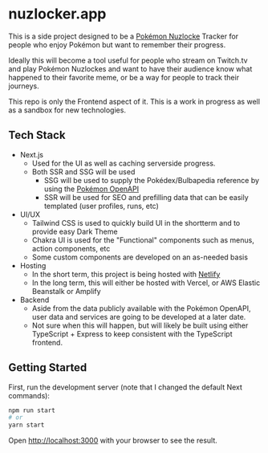 # nuzlocker.app

This is a side project designed to be a [Pokémon Nuzlocke](https://bulbapedia.bulbagarden.net/wiki/Nuzlocke_Challenge) Tracker for people who enjoy Pokémon but want to remember their progress.

Ideally this will become a tool useful for people who stream on Twitch.tv and play Pokémon Nuzlockes and want to have their audience know what happened to their favorite meme, or be a way for people to track their journeys.

This repo is only the Frontend aspect of it. This is a work in progress as well as a sandbox for new technologies.

## Tech Stack

- Next.js
  - Used for the UI as well as caching serverside progress.
  - Both SSR and SSG will be used
    - SSG will be used to supply the Pokédex/Bulbapedia reference by using the [Pokémon OpenAPI](https://pokeapi.co/)
    - SSR will be used for SEO and prefilling data that can be easily templated (user profiles, runs, etc)
- UI/UX
  - Tailwind CSS is used to quickly build UI in the shortterm and to provide easy Dark Theme
  - Chakra UI is used for the "Functional" components such as menus, action components, etc
  - Some custom components are developed on an as-needed basis
- Hosting
  - In the short term, this project is being hosted with [Netlify](https://netlify.com)
  - In the long term, this will either be hosted with Vercel, or AWS Elastic Beanstalk or Amplify
- Backend
  - Aside from the data publicly available with the Pokémon OpenAPI, user data and services are going to be developed at a later date.
  - Not sure when this will happen, but will likely be built using either TypeScript + Express to keep consistent with the TypeScript frontend.

## Getting Started

First, run the development server (note that I changed the default Next commands):

```bash
npm run start
# or
yarn start
```

Open [http://localhost:3000](http://localhost:3000) with your browser to see the result.
